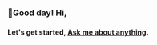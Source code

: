
### 👋Good day! Hi,

<!--
**lewiskirori/lewiskirori** is a ✨ _special_ ✨ repository because its `README.md` (this file) appears on your GitHub profile.
Here are some ideas to get you started:
- 🔭 I’m currently working on ...
- 🌱 I’m currently learning ...
- 👯 I’m looking to collaborate on ...
- 🤔 I’m looking for help with ...
- 💬 Ask me about ...
- 📫 How to reach me: ...
- 😄 Pronouns: ...
- ⚡ Fun fact: ...
- ALLIED: in combination or working together with.
-         Skilled craftsmanship allied to advanced technology.
- SOftware ARchitect ASpirant: SOARAS
-->
#### Let's get started, <a href ="mailto:amicableycot@gmail.com">Ask me about anything</a>. <!--<a href ="mailto:amicableycot@gmail.com">:email:</a>-->
                                                                         
